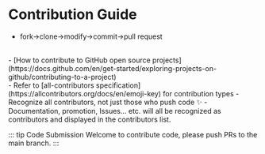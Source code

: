 # Contribution Guide
- fork->clone->modify->commit->pull request
<br/>
- [How to contribute to GitHub open source projects](https://docs.github.com/en/get-started/exploring-projects-on-github/contributing-to-a-project)
<br/>
- Refer to [all-contributors specification](https://allcontributors.org/docs/en/emoji-key) for contribution types
- Recognize all contributors, not just those who push code ✨
- Documentation, promotion, Issues... etc. will all be recognized as contributors and displayed in the contributors list.

::: tip Code Submission
Welcome to contribute code, please push PRs to the main branch.
:::